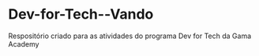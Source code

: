 # Dev-for-Tech--Vando
Respositório criado para as atividades do programa Dev for Tech da Gama Academy

